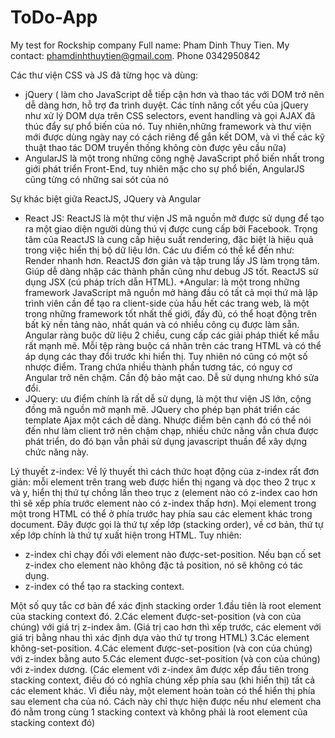 # ToDo-App
My test for Rockship company
Full name: Pham Dinh Thuy Tien. My contact: phamdinhthuytien@gmail.com. Phone 0342950842

Các thư viện CSS và JS đã từng học và dùng: 
- jQuery ( làm cho JavaScript dễ tiếp cận hơn và thao tác với DOM trở nên dễ dàng hơn, hỗ trợ đa trình duyệt. Các tính năng cốt yếu của jQuery như xử lý DOM dựa trên CSS selectors, event handling và gọi AJAX đã thúc đẩy sự phổ biến của nó. Tuy nhiên,những framework và thư viện mới được dùng ngày nay có cách riêng để gắn kết DOM, và vì thế các kỹ thuật thao tác DOM truyền thống không còn được yêu cầu nữa)
- AngularJS là một trong những công nghệ JavaScript phổ biến nhất trong giới phát triển Front-End, tuy nhiên mặc cho sự phổ biến, AngularJS cũng từng có những sai sót của nó


Sự khác biệt giữa ReactJS, JQuery và Angular
+ React JS: ReactJS là một thư viện JS mã nguồn mở được sử dụng để tạo ra một giao diện người dùng thú vị được cung cấp bởi Facebook. Trọng tâm của ReactJS là cung cấp hiệu suất rendering, đặc biệt là hiệu quả trong việc hiển thị bộ dữ liệu lớn. Các ưu điểm có thể kể đến như: Render nhanh hơn. ReactJS đơn giản và tập trung lấy JS làm trọng tâm. Giúp dễ dàng nhập các thành phần cũng như debug JS tốt. ReactJS sử dụng JSX (cú pháp trích dẫn HTML).
+Angular: là một trong những framework JavaScript mã nguồn mở hàng đầu có tất cả mọi thứ mà lập trình viên cần để tạo ra client-side của hầu hết các trang web, là một trong những framework tốt nhất thế giới, đầy đủ, có thể hoạt động trên bất kỳ nền tảng nào, nhất quán và có nhiều công cụ được làm sẵn. Angular ràng buộc dữ liệu 2 chiều, cung cấp các giải pháp thiết kế mẫu rất mạnh mẽ. Mỗi tệp ràng buộc cá nhân trên các trang HTML và có thể áp dụng các thay đổi trước khi hiển thị. Tuy nhiên nó cũng có một số nhược điểm. Trang chứa nhiều thành phần tương tác, có nguy cơ Angular trở nên chậm. Cần độ bảo mật cao. Dễ sử dụng nhưng khó sửa đổi.
+ JQuery: ưu điểm chính là rất dễ sử dụng, là một thư viện JS lớn, cộng đồng mã nguồn mở mạnh mẽ. JQuery cho phép bạn phát triển các template Ajax một cách dễ dàng. Nhược điểm bên cạnh đó có thể nói đến như làm client trở nên chậm chạp, nhiều chức năng vẫn chưa được phát triển, do đó bạn vẫn phải sử dụng javascript thuần để xây dựng chức năng này.


Lý thuyết z-index: Về lý thuyết thì cách thức hoạt động của z-index rất đơn giản: mỗi element trên trang web được hiển thị ngang và dọc theo 2 trục x và y, hiển thị thứ tự chồng lấn theo trục z (element nào có z-index cao hơn thì sẽ xếp phía trước element nào có z-index thấp hơn).
Mọi element trong một trong HTML có thể ở phía trước hay phía sau các element khác trong document. Đây được gọi là thứ tự xếp lớp (stacking order), về cơ bản, thứ tự xếp lớp chính là thứ tự xuất hiện trong HTML. Tuy nhiên:
+  z-index chỉ chạy đối với element nào được-set-position. Nếu bạn cố set z-index cho element nào không đặc tả position, nó sẽ không có tác dụng.
+  z-index có thể tạo ra stacking context.

 Một số quy tắc cơ bản để xác định stacking order
1.đầu tiên là root element của stacking context đó.
2.Các element được-set-position (và con của chúng) với giá trị z-index âm. (Giá trị cao hơn thì xếp trước, các element với giá trị bằng nhau thì xác định dựa vào thứ tự trong HTML)
3.Các element không-set-position.
4.Các element được-set-position (và con của chúng) với z-index bằng auto
5.Các element được-set-position (và con của chúng) với z-index dương.
(Các element với z-index âm được xếp đầu tiên trong stacking context, điều đó có nghĩa chúng xếp phía sau (khi hiển thị) tất cả các element khác. Vì điều này, một element hoàn toàn có thể hiển thị phía sau element cha của nó. Cách này chỉ thực hiện được nếu như element cha đó nằm trong cùng 1 stacking context và không phải là root element của stacking context đó)





